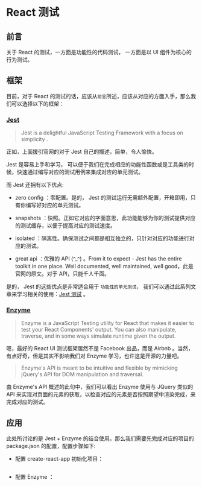 # React 测试

## 前言

关于 React 的测试，一方面是功能性的代码测试， 一方面是以 UI 组件为核心的行为测试。

## 框架

目前，对于 React 的测试的话，应该从`前言`所述，应该从对应的方面入手，那么我们可以选择以下的框架：

### [Jest](https://jestjs.io/)

> Jest is a delightful JavaScript Testing Framework with a focus on simplicity .

正如，上面援引官网的对于 Jest 自己的描述，简单，令人愉快。

Jest 是容易上手和学习， 可以便于我们在完成相应的功能性函数或是工具类的时候，快速通过编写对应的测试用例来集成对应的单元测试。

而 Jest 还拥有以下优点:

- zero config ：零配置。是的， Jest 的测试运行无需额外配置，开箱即用，只有你编写好对应的单元测试。

- snapshots ：快照。正如它对应的字面意思，此功能能够为你的测试提供对应的测试缓存，以便于提高对应的测试速度。

- isolated ：隔离性。确保测试之间都是相互独立的，只针对对应的功能进行对应的测试。

- great api ：优雅的 API (^\_^) 。From it to expect - Jest has the entire toolkit in one place. Well documented, well maintained, well good，此是官网的原文。对于 API，只能千人千面。

是的， Jest 的这些优点是非常适合用于 `功能性的单元测试`， 我们可以通过此系列文章来学习相关的使用：[Jest 测试]() 。

### [Enzyme](https://airbnb.io/enzyme/)

> Enzyme is a JavaScript Testing utility for React that makes it easier to test your React Components' output. You can also manipulate, traverse, and in some ways simulate runtime given the output.

嗯，最好的 React UI 测试框架居然不是 Facebook 出品，而是 Airbnb 。当然，有点好奇，但是其实不影响我们对 Enzyme 学习，也许这是开源的力量吧。

> Enzyme's API is meant to be intuitive and flexible by mimicking jQuery's API for DOM manipulation and traversal.

由 Enzyme's API 概述的此句中，我们可以看出 Enzyme 使用与 JQuery 类似的 API 来实现对页面的元素的获取，以检查对应的元素是否按照期望中渲染完成，来完成对应的测试。

## 应用

此处所讨论的是 Jest + Enzyme 的结合使用。那么我们需要先完成对应的项目的 package.json 的配置，配置步骤如下:

- 配置 create-react-app 初始化项目：

```shell

```

- 配置 Enzyme ：

```shell

```
